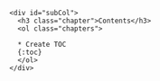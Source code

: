       <div id="subCol">
        <h3 class="chapter">Contents</h3>
        <ol class="chapters">

        * Create TOC
        {:toc}
        </ol>
      </div>
